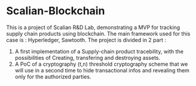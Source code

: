 # Scalian-Blockchain

This is a project of Scalian R&D Lab, demonstrating a MVP for tracking supply chain products using blockchain. The main framework used for this case is : Hyperledger, Sawtooth. The project is divided in 2 part : 
  
  1. A first implementation of a Supply-chain product tracebility, with the possibilities of Creating, transfering and destroying assets.
  2. A PoC of a cryptography (t,n) threshold cryptography scheme that we will use in a second time to hide transactional infos and revealing them only for the authorized parties.
    
    
